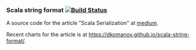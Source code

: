 ### Scala string format [![Build Status](https://travis-ci.org/dkomanov/scala-string-format.svg?branch=master)](https://travis-ci.org/dkomanov/scala-string-format)

A source code for the article "Scala Serialization" at [medium](FIXME).

Recent charts for the article is at https://dkomanov.github.io/scala-string-format/.
